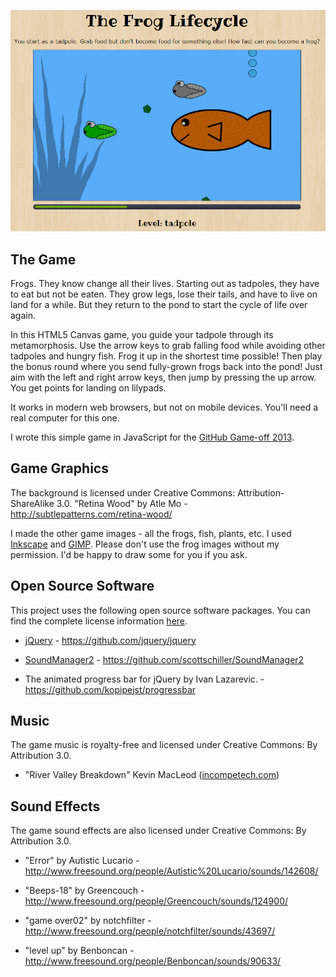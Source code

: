 ![The Frog Lifecycle](img/screenshot.png)

## The Game

Frogs. They know change all their lives. Starting out as tadpoles, they have to eat but not be eaten. They grow legs, lose their tails, and have to live on land for a while. But they return to the pond to start the cycle of life over again.

In this HTML5 Canvas game, you guide your tadpole through its metamorphosis. Use the arrow keys to grab falling food while avoiding other tadpoles and hungry fish. Frog it up in the shortest time possible! Then play the bonus round where you send fully-grown frogs back into the pond! Just aim with the left and right arrow keys, then jump by pressing the up arrow. You get points for landing on lilypads.

It works in modern web browsers, but not on mobile devices. You'll need a real computer for this one.

I wrote this simple game in JavaScript for the [GitHub Game-off 2013](https://github.com/github/game-off-2013).

## Game Graphics

The background is licensed under Creative Commons: Attribution-ShareAlike 3.0. "Retina Wood" by Atle Mo - http://subtlepatterns.com/retina-wood/

I made the other game images - all the frogs, fish, plants, etc. I used [Inkscape](http://inkscape.org/) and [GIMP](http://www.gimp.org/). Please don't use the frog images without my permission. I'd be happy to draw some for you if you ask.

## Open Source Software

This project uses the following open source software packages. You can find the complete license information [here](license.txt).

  * [jQuery](http://jquery.com/) - https://github.com/jquery/jquery

  * [SoundManager2](schillmania.com) - https://github.com/scottschiller/SoundManager2

  * The animated progress bar for jQuery by Ivan Lazarevic. - https://github.com/kopipejst/progressbar

## Music

The game music is royalty-free and licensed under Creative Commons: By Attribution 3.0.

  * "River Valley Breakdown" Kevin MacLeod ([incompetech.com](http://incompetech.com/music/royalty-free/index.html?isrc=USUAN1300032)) 

## Sound Effects

The game sound effects are also licensed under Creative Commons: By Attribution 3.0.

  * "Error" by Autistic Lucario - http://www.freesound.org/people/Autistic%20Lucario/sounds/142608/

  * "Beeps-18" by Greencouch - http://www.freesound.org/people/Greencouch/sounds/124900/

  * "game over02" by notchfilter - http://www.freesound.org/people/notchfilter/sounds/43697/

  * "level up" by Benboncan - http://www.freesound.org/people/Benboncan/sounds/90633/



